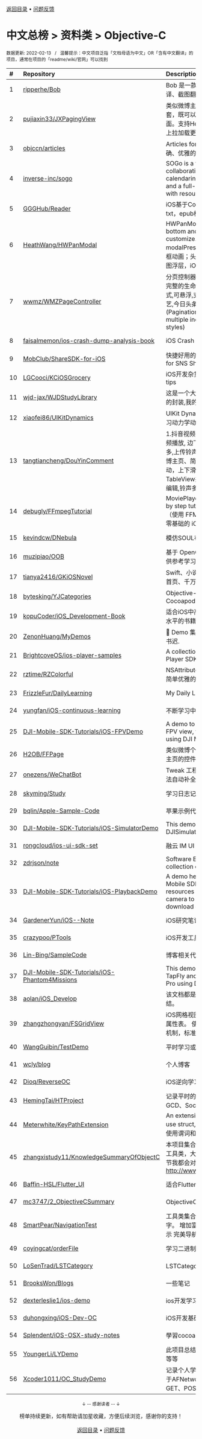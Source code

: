 <a href="https://gitee.com/GrowingGit/GitHub-Chinese-Top-Charts#github中文排行榜">返回目录</a> • <a href="/content/docs/feedback.md">问题反馈</a>

# 中文总榜 > 资料类 > Objective-C
<sub>数据更新: 2022-02-13&nbsp;&nbsp;&nbsp;/&nbsp;&nbsp;&nbsp;温馨提示：中文项目泛指「文档母语为中文」OR「含有中文翻译」的项目，通常在项目的「readme/wiki/官网」可以找到</sub>

|#|Repository|Description|Stars|Updated|
|:-|:-|:-|:-|:-|
|1|[ripperhe/Bob](https://github.com/ripperhe/Bob)|Bob 是一款 Mac 端翻译软件，支持划词翻译、截图翻译以及手动输入翻译。|4841|2022-01-15|
|2|[pujiaxin33/JXPagingView](https://github.com/pujiaxin33/JXPagingView)|类似微博主页、简书主页等效果。多页面嵌套，既可以上下滑动，也可以左右滑动切换页面。支持HeaderView悬浮、支持下拉刷新、上拉加载更多。|2362|2021-12-16|
|3|[objccn/articles](https://github.com/objccn/articles)|Articles for objccn.io. objc.io的完整、准确、优雅的中文翻译版本|2088|2021-11-02|
|4|[inverse-inc/sogo](https://github.com/inverse-inc/sogo)|SOGo is a very fast and scalable modern collaboration suite (groupware). It offers calendaring, address book management, and a full-featured Webmail client along with resource sharing and permission h ...|1211|2022-02-12|
|5|[GGGHub/Reader](https://github.com/GGGHub/Reader)|iOS基于CoreText实现的电子书阅读器，支持txt，epub格式|1117|2021-08-28|
|6|[HeathWang/HWPanModal](https://github.com/HeathWang/HWPanModal)|HWPanModal presents controller from bottom and drag to dismiss, high customize. iOS13 default modalPresentationStyle. 任意形式的底部弹框动画；头条、知乎、抖音弹出评论效果；地图浮层，iOS13 present默认模态效果。|885|2021-11-30|
|7|[wwmz/WMZPageController](https://github.com/wwmz/WMZPageController)|分页控制器,替换UIPageController方案,具备完整的生命周期,多种指示器样式,多种标题样式,可悬浮,支持ios13暗黑模式(仿优酷,爱奇艺,今日头条,简书,京东等多种标题菜单) (Pagination controller with full life cycle, multiple indicator styles, multiple title styles)|550|2022-01-18|
|8|[faisalmemon/ios-crash-dump-analysis-book](https://github.com/faisalmemon/ios-crash-dump-analysis-book)|iOS Crash Dump Analysis Book|455|2021-12-24|
|9|[MobClub/ShareSDK-for-iOS](https://github.com/MobClub/ShareSDK-for-iOS)|快捷好用的社会化分享组件 Convenient SDK for SNS Share Feature|444|2022-01-06|
|10|[LGCooci/KCiOSGrocery](https://github.com/LGCooci/KCiOSGrocery)|iOS开发杂货铺: 面试题+考试试卷+懒人开发tips|440|2021-10-10|
|11|[wjd-jax/WJDStudyLibrary](https://github.com/wjd-jax/WJDStudyLibrary)|这是一个大工程,里边包含了项目中常用模块的封装,我的简书地址:|344|2021-08-23|
|12|[xiaofei86/UIKitDynamics](https://github.com/xiaofei86/UIKitDynamics)|UIKit Dynamics demo with 11 example  学习动力学动画的11个Demo|324|2022-01-26|
|13|[tangtiancheng/DouYinComment](https://github.com/tangtiancheng/DouYinComment)|1.抖音视频转场动画, 评论手势拖拽效果 , 视频播放, 边下边播, 预加载, TikTok  2.铃声多多,上传铃声音频到库乐队(GarageBand) 3.微博主页、简书主页等。多页面嵌套列表分页滚动，上下滑动，左右滑动切换页面。类似TableView共用HeaderView悬浮,仿头条标签编辑,铃声多多音乐播放界面(豆瓣电影主页)。|307|2022-02-10|
|14|[debugly/FFmpegTutorial](https://github.com/debugly/FFmpegTutorial)|MoviePlayer which based on FFmpeg step by step tutorials for iOS/macOS developer. （使用 FFMpeg 封装播放器系列教程，适合零基础的 iOS/macOS 开发者学习）|148|2022-01-24|
|15|[kevindcw/DNebula](https://github.com/kevindcw/DNebula)|模仿SOUL布局，写的一个笔记类应用|131|2021-10-08|
|16|[muzipiao/OOB](https://github.com/muzipiao/OOB)|基于 OpenCV，使用模板匹配法识别图像，供参考学习。|125|2021-11-08|
|17|[tianya2416/GKiOSNovel](https://github.com/tianya2416/GKiOSNovel)|Swift、小说、小说阅读、读书神器、自定义首页、千万部小说任你选择、数据缓存|97|2021-11-28|
|18|[bytesking/YJCategories](https://github.com/bytesking/YJCategories)|Objective-C 常用分类集合，支持Cocoapods|89|2022-01-30|
|19|[kopuCoder/iOS_Development-Book](https://github.com/kopuCoder/iOS_Development-Book)|适合iOS中高级开发工程狮提升个人能力业务水平的书籍|83|2021-11-01|
|20|[ZenonHuang/MyDemos](https://github.com/ZenonHuang/MyDemos)|💾 Demo 集合 . 黑发不知勤学早，白首方悔读书迟.|64|2021-11-26|
|21|[BrightcoveOS/ios-player-samples](https://github.com/BrightcoveOS/ios-player-samples)|A collection of samples for the Brightcove Player SDK for iOS|63|2022-02-03|
|22|[rztime/RZColorful](https://github.com/rztime/RZColorful)|NSAttributedString富文本的方法集合，以及简单优雅的使用其多种属性|46|2022-01-27|
|23|[FrizzleFur/DailyLearning](https://github.com/FrizzleFur/DailyLearning)|My Daily Learning~|44|2022-02-01|
|24|[yungfan/iOS-continuous-learning](https://github.com/yungfan/iOS-continuous-learning)|不断学习中写的案例|37|2021-12-15|
|25|[DJI-Mobile-SDK-Tutorials/iOS-FPVDemo](https://github.com/DJI-Mobile-SDK-Tutorials/iOS-FPVDemo)|A demo to introduce how to implement the FPV view, take photo and record video using DJI Mobile SDK.|37|2021-10-11|
|26|[H2OB/FFPage](https://github.com/H2OB/FFPage)|类似微博个人主页、抖音个人主页、简书个人主页的控件，支持刷新放大，可悬浮组件|33|2022-01-02|
|27|[onezens/WeChatBot](https://github.com/onezens/WeChatBot)|Tweak 工程创建、配置教程 & 实现logos语法自动补全|29|2021-09-24|
|28|[skyming/Study](https://github.com/skyming/Study)|学习日志记录、笔记|22|2021-12-01|
|29|[bqlin/Apple-Sample-Code](https://github.com/bqlin/Apple-Sample-Code)|苹果示例代码学习|18|2021-09-02|
|30|[DJI-Mobile-SDK-Tutorials/iOS-SimulatorDemo](https://github.com/DJI-Mobile-SDK-Tutorials/iOS-SimulatorDemo)|This demo shows you how to use the DJISimulator of DJI Mobile SDK.|17|2021-10-11|
|31|[rongcloud/ios-ui-sdk-set](https://github.com/rongcloud/ios-ui-sdk-set)|融云 IM UI SDK 集合，包括各种 UI 组件|13|2022-01-21|
|32|[zdrjson/note](https://github.com/zdrjson/note)|Software Engineering knowledge collection of everything you want to know|11|2022-01-15|
|33|[DJI-Mobile-SDK-Tutorials/iOS-PlaybackDemo](https://github.com/DJI-Mobile-SDK-Tutorials/iOS-PlaybackDemo)|A demo help you learn how to use DJI Mobile SDK to access the media resources in the SD card of the aircraft's camera to preview photos, play videos, download or delete files.|10|2021-10-11|
|34|[GardenerYun/iOS--Note](https://github.com/GardenerYun/iOS--Note)|iOS研究笔记|9|2021-12-23|
|35|[crazypoo/PTools](https://github.com/crazypoo/PTools)|iOS开发工具小集合,不定期更新|9|2021-12-01|
|36|[Lin-Bing/SampleCode](https://github.com/Lin-Bing/SampleCode)|博客相关代码示例|7|2021-09-22|
|37|[DJI-Mobile-SDK-Tutorials/iOS-Phantom4Missions](https://github.com/DJI-Mobile-SDK-Tutorials/iOS-Phantom4Missions)|This demo shows you how to use the new TapFly and ActiveTrack Missions for Mavic Pro using DJI iOS SDK.|7|2021-10-12|
|38|[aolan/iOS_Develop](https://github.com/aolan/iOS_Develop)|该文档都是日常开发过程中解决问题的经验总结。|7|2022-02-10|
|39|[zhangzhongyan/FSGridView](https://github.com/zhangzhongyan/FSGridView)|iOS网格视图，主要用于类似股票、课程表、属性表。 使用CollectionViewCell定制，重用机制，标准数据源委托协议，更容易嵌入。|6|2021-10-09|
|40|[WangGuibin/TestDemo](https://github.com/WangGuibin/TestDemo)|平时学习或者测试轮子时的demo|6|2022-01-26|
|41|[wcly/blog](https://github.com/wcly/blog)|个人博客|5|2021-09-27|
|42|[Dioq/ReverseOC](https://github.com/Dioq/ReverseOC)|iOS逆向学习的一些记录|4|2021-12-06|
|43|[HemingTai/HTProject](https://github.com/HemingTai/HTProject)|记录平时的学习心得，包括AFN、SD、GCD、Socket...|4|2022-01-19|
|44|[Meterwhite/KeyPathExtension](https://github.com/Meterwhite/KeyPathExtension)|An extension of KeyPath for KVC.You can use struct, predicate in KeyPath.在KVC中使用谓词和结构体|4|2021-11-09|
|45|[zhangxistudy11/KnowledgeSummaryOfObjectC](https://github.com/zhangxistudy11/KnowledgeSummaryOfObjectC)|本项目集合了我写的很多Demo，以及封装的工具类，大部分Demo的实现思路、技巧、细节我都会对应一篇简书的文章：http://www.jianshu.com/u/c4d558e26604   |4|2021-12-26|
|46|[Baffin-HSL/Flutter_UI](https://github.com/Baffin-HSL/Flutter_UI)|适合Flutter初学者学习的项目|3|2021-08-19|
|47|[mc3747/2_ObjectiveCSummary](https://github.com/mc3747/2_ObjectiveCSummary)|ObjectiveC各种知识点汇总！|3|2021-11-03|
|48|[SmartPear/NavigationTest](https://github.com/SmartPear/NavigationTest)|工具类集合 侧滑菜单栏展示，扇形显示文字。 增加富文本 使用TideLayer大图切片显示 完美导航栏渐变效果|3|2021-12-23|
|49|[coyingcat/orderFile](https://github.com/coyingcat/orderFile)|学习二进制重排|2|2021-08-26|
|50|[LoSenTrad/LSTCategory](https://github.com/LoSenTrad/LSTCategory)|LSTCategory是一个分类集合通用组件|2|2021-11-18|
|51|[BrooksWon/Blogs](https://github.com/BrooksWon/Blogs)|一些笔记|2|2021-12-08|
|52|[dexterleslie1/ios-demo](https://github.com/dexterleslie1/ios-demo)|ios开发学习和demo例子|2|2022-01-12|
|53|[duhongxing/iOS-Dev-OC](https://github.com/duhongxing/iOS-Dev-OC)|iOS开发基础知识回顾|2|2021-08-30|
|54|[Splendent/iOS-OSX-study-notes](https://github.com/Splendent/iOS-OSX-study-notes)|學習cocoa的瑣碎筆記|2|2021-09-10|
|55|[YoungerLi/LYDemo](https://github.com/YoungerLi/LYDemo)|此项目总结了我工作过程中的常用的类及方法等等|2|2021-09-09|
|56|[Xcoder1011/OC_StudyDemo](https://github.com/Xcoder1011/OC_StudyDemo)|记录个人学习Objective-C的一些demo ，基于AFNetworking3.x封装网络请求，实现GET、POST请求、多任务断点续传|2|2021-09-28|

<div align="center">
    <p><sub>↓ -- 感谢读者 -- ↓</sub></p>
    榜单持续更新，如有帮助请加星收藏，方便后续浏览，感谢你的支持！
</div>

<br/>

<div align="center"><a href="https://gitee.com/GrowingGit/GitHub-Chinese-Top-Charts#github中文排行榜">返回目录</a> • <a href="/content/docs/feedback.md">问题反馈</a></div>
